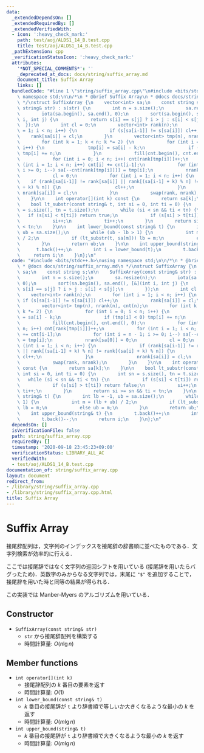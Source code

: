 ```yaml
---
data:
  _extendedDependsOn: []
  _extendedRequiredBy: []
  _extendedVerifiedWith:
  - icon: ':heavy_check_mark:'
    path: test/aoj/ALDS1_14_B.test.cpp
    title: test/aoj/ALDS1_14_B.test.cpp
  _pathExtension: cpp
  _verificationStatusIcon: ':heavy_check_mark:'
  attributes:
    '*NOT_SPECIAL_COMMENTS*': ''
    _deprecated_at_docs: docs/string/suffix_array.md
    document_title: Suffix Array
    links: []
  bundledCode: "#line 1 \"string/suffix_array.cpp\"\n#include <bits/stdc++.h>\nusing\
    \ namespace std;\n\n/*\n * @brief Suffix Array\n * @docs docs/string/suffix_array.md\n\
    \ */\nstruct SuffixArray {\n    vector<int> sa;\n    const string s;\n\n    SuffixArray(const\
    \ string& str) : s(str) {\n        int n = s.size();\n        sa.resize(n);\n\
    \        iota(sa.begin(), sa.end(), 0);\n        sort(sa.begin(), sa.end(), [&](int\
    \ i, int j) {\n            return s[i] == s[j] ? i > j : s[i] < s[j];\n      \
    \  });\n        int cl = 0;\n        vector<int> rank(n);\n        for (int i\
    \ = 1; i < n; i++) {\n            if (s[sa[i-1]] != s[sa[i]]) cl++;\n        \
    \    rank[sa[i]] = cl;\n        }\n        vector<int> tmp(n), nrank(n), cnt(n);\n\
    \        for (int k = 1; k < n; k *= 2) {\n            for (int i = 0; i < n;\
    \ i++) {\n                tmp[i] = sa[i] - k;\n                if (tmp[i] < 0)\
    \ tmp[i] += n;\n            }\n            fill(cnt.begin(), cnt.end(), 0);\n\
    \            for (int i = 0; i < n; i++) cnt[rank[tmp[i]]]++;\n            for\
    \ (int i = 1; i < n; i++) cnt[i] += cnt[i-1];\n            for (int i = n - 1;\
    \ i >= 0; i--) sa[--cnt[rank[tmp[i]]]] = tmp[i];\n            nrank[sa[0]] = 0;\n\
    \            cl = 0;\n            for (int i = 1; i < n; i++) {\n            \
    \    if (rank[sa[i-1]] != rank[sa[i]] || rank[(sa[i-1] + k) % n] != rank[(sa[i]\
    \ + k) % n]) {\n                    cl++;\n                }\n               \
    \ nrank[sa[i]] = cl;\n            }\n            swap(rank, nrank);\n        }\n\
    \    }\n\n    int operator[](int k) const {\n        return sa[k];\n    }\n\n\
    \    bool lt_substr(const string& t, int si = 0, int ti = 0) {\n        int sn\
    \ = s.size(), tn = t.size();\n        while (si < sn && ti < tn) {\n         \
    \   if (s[si] < t[ti]) return true;\n            if (s[si] > t[ti]) return false;\n\
    \            si++;\n            ti++;\n        }\n        return si >= sn && ti\
    \ < tn;\n    }\n\n    int lower_bound(const string& t) {\n        int lb = -1,\
    \ ub = sa.size();\n        while (ub - lb > 1) {\n            int m = (lb + ub)\
    \ / 2;\n            if (lt_substr(t, sa[m])) lb = m;\n            else ub = m;\n\
    \        }\n        return ub;\n    }\n\n    int upper_bound(string& t) {\n  \
    \      t.back()++;\n        int i = lower_bound(t);\n        t.back()--;\n   \
    \     return i;\n    }\n};\n"
  code: "#include <bits/stdc++.h>\nusing namespace std;\n\n/*\n * @brief Suffix Array\n\
    \ * @docs docs/string/suffix_array.md\n */\nstruct SuffixArray {\n    vector<int>\
    \ sa;\n    const string s;\n\n    SuffixArray(const string& str) : s(str) {\n\
    \        int n = s.size();\n        sa.resize(n);\n        iota(sa.begin(), sa.end(),\
    \ 0);\n        sort(sa.begin(), sa.end(), [&](int i, int j) {\n            return\
    \ s[i] == s[j] ? i > j : s[i] < s[j];\n        });\n        int cl = 0;\n    \
    \    vector<int> rank(n);\n        for (int i = 1; i < n; i++) {\n           \
    \ if (s[sa[i-1]] != s[sa[i]]) cl++;\n            rank[sa[i]] = cl;\n        }\n\
    \        vector<int> tmp(n), nrank(n), cnt(n);\n        for (int k = 1; k < n;\
    \ k *= 2) {\n            for (int i = 0; i < n; i++) {\n                tmp[i]\
    \ = sa[i] - k;\n                if (tmp[i] < 0) tmp[i] += n;\n            }\n\
    \            fill(cnt.begin(), cnt.end(), 0);\n            for (int i = 0; i <\
    \ n; i++) cnt[rank[tmp[i]]]++;\n            for (int i = 1; i < n; i++) cnt[i]\
    \ += cnt[i-1];\n            for (int i = n - 1; i >= 0; i--) sa[--cnt[rank[tmp[i]]]]\
    \ = tmp[i];\n            nrank[sa[0]] = 0;\n            cl = 0;\n            for\
    \ (int i = 1; i < n; i++) {\n                if (rank[sa[i-1]] != rank[sa[i]]\
    \ || rank[(sa[i-1] + k) % n] != rank[(sa[i] + k) % n]) {\n                   \
    \ cl++;\n                }\n                nrank[sa[i]] = cl;\n            }\n\
    \            swap(rank, nrank);\n        }\n    }\n\n    int operator[](int k)\
    \ const {\n        return sa[k];\n    }\n\n    bool lt_substr(const string& t,\
    \ int si = 0, int ti = 0) {\n        int sn = s.size(), tn = t.size();\n     \
    \   while (si < sn && ti < tn) {\n            if (s[si] < t[ti]) return true;\n\
    \            if (s[si] > t[ti]) return false;\n            si++;\n           \
    \ ti++;\n        }\n        return si >= sn && ti < tn;\n    }\n\n    int lower_bound(const\
    \ string& t) {\n        int lb = -1, ub = sa.size();\n        while (ub - lb >\
    \ 1) {\n            int m = (lb + ub) / 2;\n            if (lt_substr(t, sa[m]))\
    \ lb = m;\n            else ub = m;\n        }\n        return ub;\n    }\n\n\
    \    int upper_bound(string& t) {\n        t.back()++;\n        int i = lower_bound(t);\n\
    \        t.back()--;\n        return i;\n    }\n};\n"
  dependsOn: []
  isVerificationFile: false
  path: string/suffix_array.cpp
  requiredBy: []
  timestamp: '2020-09-18 23:45:23+09:00'
  verificationStatus: LIBRARY_ALL_AC
  verifiedWith:
  - test/aoj/ALDS1_14_B.test.cpp
documentation_of: string/suffix_array.cpp
layout: document
redirect_from:
- /library/string/suffix_array.cpp
- /library/string/suffix_array.cpp.html
title: Suffix Array
---
```

# Suffix Array

接尾辞配列は，文字列のインデックスを接尾辞の辞書順に並べたものである．文字列検索が効率的に行える．

ここでは接尾辞ではなく文字列の巡回シフトを用いている (接尾辞を用いたらバグったため)．英数字のみからなる文字列では，末尾に `"$"` を追加することで，接尾辞を用いた時と同等の結果が得られる．

この実装では Manber-Myers のアルゴリズムを用いている．

## Constructor

- `SuffixArray(const string& str)`
    - `str` から接尾辞配列を構築する
    - 時間計算量: $O(n\lg n)$

## Member functions

- `int operator[](int k)`
    - 接尾辞配列の $k$ 番目の要素を返す
    - 時間計算量: $O(1)$
- `int lower_bound(const string& t)`
    - $k$ 番目の接尾辞が `t` より辞書順で等しいか大きくなるような最小の $k$ を返す
    - 時間計算量: $O(m\lg n)$
- `int upper_bound(string& t)`
    - $k$ 番目の接尾辞が `t` より辞書順で大きくなるような最小の $k$ を返す
    - 時間計算量: $O(m\lg n)$